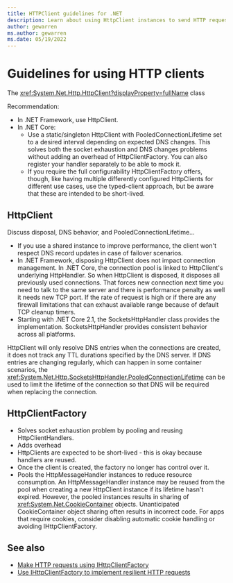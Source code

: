 ```yaml
---
title: HTTPClient guidelines for .NET
description: Learn about using HttpClient instances to send HTTP requests and how you can manage clients using IHttpClientFactory in your .NET apps.
author: gewarren
ms.author: gewarren
ms.date: 05/19/2022
---
```

# Guidelines for using HTTP clients

The <xref:System.Net.Http.HttpClient?displayProperty=fullName> class 

Recommendation:

- In .NET Framework, use HttpClient.
- In .NET Core:
  - Use a static/singleton HttpClient with PooledConnectionLifetime set to a desired interval depending on expected DNS changes. This solves both the socket exhaustion and DNS changes problems without adding an overhead of HttpClientFactory. You can also register your handler separately to be able to mock it.
  - If you require the full configurability HttpClientFactory offers, though, like having multiple differently configured HttpClients for different use cases, use the typed-client approach, but be aware that these are intended to be short-lived.

## HttpClient

Discuss disposal, DNS behavior, and PooledConnectionLifetime...

- If you use a shared instance to improve performance, the client won't respect DNS record updates in case of failover scenarios.
- In .NET Framework, disposing HttpClient does not impact connection management. In .NET Core, the connection pool is linked to HttpClient's underlying HttpHandler. So when HttpClient is disposed, it disposes all previously used connections. That forces new connection next time you need to talk to the same server and there is performance penalty as well it needs new TCP port. If the rate of request is high or if there are any firewall limitations that can exhaust available range because of default TCP cleanup timers.
- Starting with .NET Core 2.1, the SocketsHttpHandler class provides the implementation. SocketsHttpHandler provides consistent behavior across all platforms.

HttpClient will only resolve DNS entries when the connections are created, it does not track any TTL durations specified by the DNS server. If DNS entries are changing regularly, which can happen in some container scenarios, the <xref:System.Net.Http.SocketsHttpHandler.PooledConnectionLifetime> can be used to limit the lifetime of the connection so that DNS will be required when replacing the connection.

## HttpClientFactory

- Solves socket exhaustion problem by pooling and reusing HttpClientHandlers.
- Adds overhead
- HttpClients are expected to be short-lived - this is okay because handlers are reused.
- Once the client is created, the factory no longer has control over it.
- Pools the HttpMessageHandler instances to reduce resource consumption. An HttpMessageHandler instance may be reused from the pool when creating a new HttpClient instance if its lifetime hasn't expired. However, the pooled instances results in sharing of <xref:System.Net.CookieContainer> objects. Unanticipated CookieContainer object sharing often results in incorrect code. For apps that require cookies, consider disabling automatic cookie handling or avoiding IHttpClientFactory.

## See also

- [Make HTTP requests using IHttpClientFactory](/aspnet/core/fundamentals/http-requests)
- [Use IHttpClientFactory to implement resilient HTTP requests](../../architecture/microservices/implement-resilient-applications/use-httpclientfactory-to-implement-resilient-http-requests.md)
